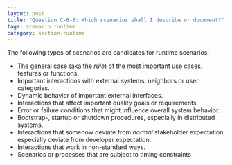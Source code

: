 ```yaml
---
layout: post
title: "Question C-6-5: Which scenarios shall I describe or document?"
tags: scenario runtime
category: section-runtime
---
```


The following types of scenarios are candidates for runtime scenarios:

* The general case (aka the _rule_) of the most important use cases, features or functions.
* Important interactions with external systems, neighbors or user categories.
* Dynamic behavior of important external interfaces.
* Interactions that affect important quality goals or requirements.
* Error or failure conditions that might influence overall system behavior.
* Bootstrap-, startup or shutdown procedures, especially in distributed systems.
* Interactions that somehow deviate from _normal_ stakeholder expectation, especially deviate from developer expectation.
* Interactions that work in non-standard ways.
* Scenarios or processes that are subject to timing constraints
